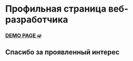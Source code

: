 # Профильная страница веб-разработчика

### [DEMO PAGE ➫](https://bagvi.github.io/)

## Спасибо за проявленный интереc